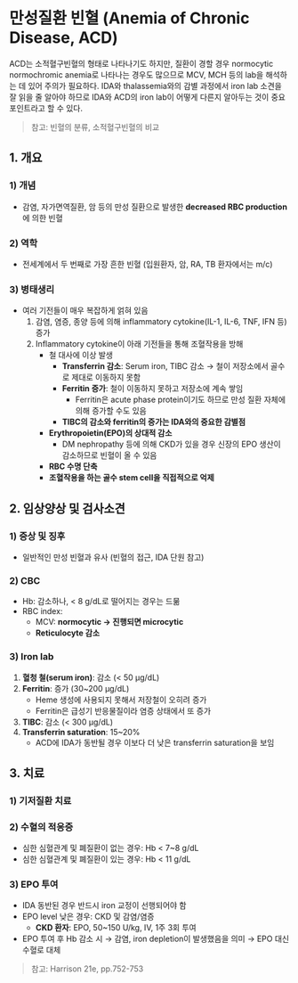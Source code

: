 # 만성질환 빈혈 (Anemia of Chronic Disease, ACD)

ACD는 소적혈구빈혈의 형태로 나타나기도 하지만, 질환이 경할 경우 normocytic normochromic anemia로 나타나는 경우도 많으므로 MCV, MCH 등의 lab을 해석하는 데 있어 주의가 필요하다. IDA와 thalassemia와의 감별 과정에서 iron lab 소견을 잘 읽을 줄 알아야 하므로 IDA와 ACD의 iron lab이 어떻게 다른지 알아두는 것이 중요 포인트라고 할 수 있다.

> 참고: 빈혈의 분류, 소적혈구빈혈의 비교

## 1. 개요

### 1) 개념
- 감염, 자가면역질환, 암 등의 만성 질환으로 발생한 **decreased RBC production**에 의한 빈혈

### 2) 역학
- 전세계에서 두 번째로 가장 흔한 빈혈 (입원환자, 암, RA, TB 환자에서는 m/c)

### 3) 병태생리
- 여러 기전들이 매우 복잡하게 얽혀 있음
  1. 감염, 염증, 종양 등에 의해 inflammatory cytokine(IL-1, IL-6, TNF, IFN 등) 증가
  2. Inflammatory cytokine이 아래 기전들을 통해 조혈작용을 방해
      - 철 대사에 이상 발생
        - **Transferrin 감소**: Serum iron, TIBC 감소 → 철이 저장소에서 골수로 제대로 이동하지 못함
        - **Ferritin 증가**: 철이 이동하지 못하고 저장소에 계속 쌓임
          - Ferritin은 acute phase protein이기도 하므로 만성 질환 자체에 의해 증가할 수도 있음
        - **TIBC의 감소와 ferritin의 증가는 IDA와의 중요한 감별점**
      - **Erythropoietin(EPO)의 상대적 감소**
        - DM nephropathy 등에 의해 CKD가 있을 경우 신장의 EPO 생산이 감소하므로 빈혈이 올 수 있음
      - **RBC 수명 단축**
      - **조혈작용을 하는 골수 stem cell을 직접적으로 억제**

## 2. 임상양상 및 검사소견

### 1) 증상 및 징후
- 일반적인 만성 빈혈과 유사 (빈혈의 접근, IDA 단원 참고)

### 2) CBC
- Hb: 감소하나, < 8 g/dL로 떨어지는 경우는 드묾
- RBC index:
  - MCV: **normocytic → 진행되면 microcytic**
  - **Reticulocyte 감소**

### 3) Iron lab
1. **혈청 철(serum iron)**: 감소 (< 50 μg/dL)
2. **Ferritin**: 증가 (30~200 μg/dL)
   - Heme 생성에 사용되지 못해서 저장철이 오히려 증가
   - Ferritin은 급성기 반응물질이라 염증 상태에서 또 증가
3. **TIBC**: 감소 (< 300 μg/dL)
4. **Transferrin saturation**: 15~20%
   - ACD에 IDA가 동반될 경우 이보다 더 낮은 transferrin saturation을 보임

## 3. 치료

### 1) 기저질환 치료

### 2) 수혈의 적응증
- 심한 심혈관계 및 폐질환이 없는 경우: Hb < 7~8 g/dL
- 심한 심혈관계 및 폐질환이 있는 경우: Hb < 11 g/dL

### 3) EPO 투여
- IDA 동반된 경우 반드시 iron 교정이 선행되어야 함
- EPO level 낮은 경우: CKD 및 감염/염증
  - **CKD 환자**: EPO, 50~150 U/kg, IV, 1주 3회 투여
- EPO 투여 후 Hb 감소 시 → 감염, iron depletion이 발생했음을 의미 → EPO 대신 수혈로 대체

> 참고: Harrison 21e, pp.752-753
